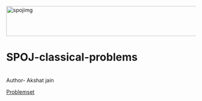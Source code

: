 <a href="https://www.spoj.com/problems/classical/sort=6"><img width="655" height="80" alt="spojimg" src="https://github.com/user-attachments/assets/b26b2dd3-089e-4f9e-b1ad-2af9a1eb12a5" /></a>

# SPOJ-classical-problems
<br>
Author- Akshat jain

[Problemset](https://www.spoj.com/problems/classical/sort=6)
